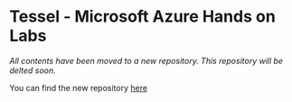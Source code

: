 Tessel - Microsoft Azure Hands on Labs
======================================

_All contents have been moved to a new repository. This repository will be delted soon._

You can find the new repository [here](https://github.com/krist00fer/tessel-azure-labs.git)
